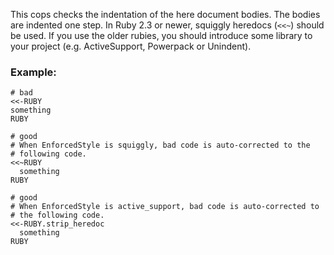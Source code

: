 This cops checks the indentation of the here document bodies. The bodies
are indented one step.
In Ruby 2.3 or newer, squiggly heredocs (`<<~`) should be used. If you
use the older rubies, you should introduce some library to your project
(e.g. ActiveSupport, Powerpack or Unindent).

### Example:

    # bad
    <<-RUBY
    something
    RUBY

    # good
    # When EnforcedStyle is squiggly, bad code is auto-corrected to the
    # following code.
    <<~RUBY
      something
    RUBY

    # good
    # When EnforcedStyle is active_support, bad code is auto-corrected to
    # the following code.
    <<-RUBY.strip_heredoc
      something
    RUBY